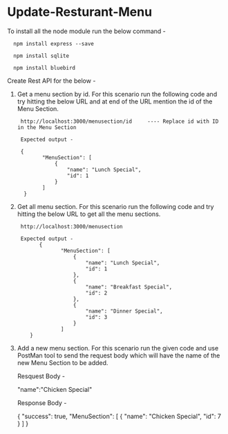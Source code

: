 # Update-Resturant-Menu

To install all the node module run the below command - 

      npm install express --save

      npm install sqlite

      npm install bluebird


Create Rest API for the below - 

 1) Get a menu section by id. For this scenario run the following code and try hitting the below URL and at end of the URL mention the id of the Menu Section.
         
         http://localhost:3000/menusection/id     ---- Replace id with ID in the Menu Section
         
         Expected output - 
         
         {
                "MenuSection": [
                    {
                        "name": "Lunch Special",
                        "id": 1
                    }
                ]
          }
         
 2) Get all menu section. For this scenario run the following code and try hitting the below URL to get all the menu sections.
         
         http://localhost:3000/menusection
         
         Expected output - 
               {
                      "MenuSection": [
                          {
                              "name": "Lunch Special",
                              "id": 1
                          },
                          {
                              "name": "Breakfast Special",
                              "id": 2
                          },
                          {
                              "name": "Dinner Special",
                              "id": 3
                          }
                      ]
            }
   
   3) Add a new menu section. For this scenario run the given code and use PostMan tool to send the request body which will have the name of the new Menu Section to be added.
         
         Resquest Body - 
         
         "name":"Chicken Special"
         
         Response Body - 
         
         {
                "success": true,
                "MenuSection": [
                    {
                        "name": "Chicken Special",
                        "id": 7
                    }
                ]
            }




